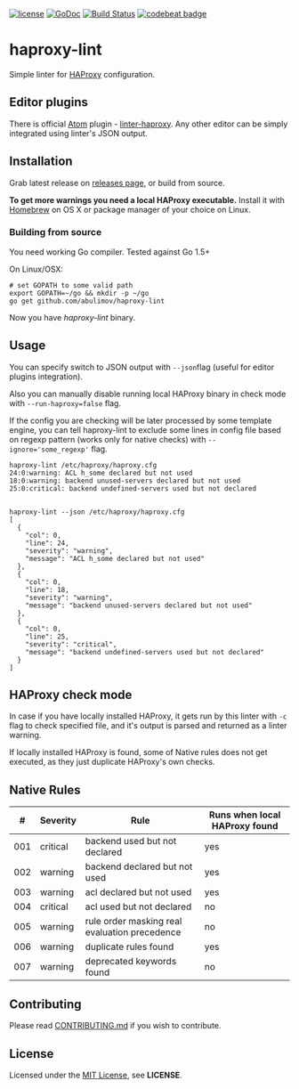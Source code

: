 [![license](https://img.shields.io/github/license/mashape/apistatus.svg?maxAge=2592000)](https://github.com/abulimov/haproxy-lint/blob/master/LICENSE)
[![GoDoc](https://godoc.org/github.com/abulimov/haproxy-lint?status.svg)](https://godoc.org/github.com/abulimov/haproxy-lint)
[![Build Status](https://travis-ci.org/abulimov/haproxy-lint.svg?branch=master)](https://travis-ci.org/abulimov/haproxy-lint)
[![codebeat badge](https://codebeat.co/badges/e0d63bd4-1557-440d-91b2-4c5fa32ced2a)](https://codebeat.co/projects/github-com-abulimov-haproxy-lint)

# haproxy-lint

Simple linter for [HAProxy](http://haproxy.org) configuration.

## Editor plugins

There is official [Atom](http://atom.io) plugin - [linter-haproxy](https://atom.io/packages/linter-haproxy).
Any other editor can be simply integrated using linter's JSON output.

## Installation

Grab latest release on [releases page](https://github.com/abulimov/haproxy-lint/releases),
or build from source.

**To get more warnings you need a local HAProxy executable.**
Install it with [Homebrew](http://brew.sh) on OS X or package manager of your choice on Linux.


### Building from source

You need working Go compiler.
Tested against Go 1.5+

On Linux/OSX:

```console
# set GOPATH to some valid path
export GOPATH=~/go && mkdir -p ~/go
go get github.com/abulimov/haproxy-lint
```

Now you have *haproxy-lint* binary.


## Usage

You can specify switch to JSON output
with `--json`flag (useful for editor plugins integration).

Also you can manually disable running local HAProxy binary in check mode with
`--run-haproxy=false` flag.

If the config you are checking will be later processed by some template engine,
you can tell haproxy-lint to exclude some lines in config file based on regexp
pattern (works only for native checks) with `--ignore='some_regexp'` flag.

```console
haproxy-lint /etc/haproxy/haproxy.cfg
24:0:warning: ACL h_some declared but not used
18:0:warning: backend unused-servers declared but not used
25:0:critical: backend undefined-servers used but not declared


haproxy-lint --json /etc/haproxy/haproxy.cfg
[
  {
    "col": 0,
    "line": 24,
    "severity": "warning",
    "message": "ACL h_some declared but not used"
  },
  {
    "col": 0,
    "line": 18,
    "severity": "warning",
    "message": "backend unused-servers declared but not used"
  },
  {
    "col": 0,
    "line": 25,
    "severity": "critical",
    "message": "backend undefined-servers used but not declared"
  }
]
```

## HAProxy check mode

In case if you have locally installed HAProxy,
it gets run by this linter with `-c` flag to check specified file,
and it's output is parsed and returned as a linter warning.

If locally installed HAProxy is found, some of Native rules does not get
executed, as they just duplicate HAProxy's own checks.

## Native Rules

| #   | Severity | Rule                                          | Runs when local HAProxy found |
|-----|----------|-----------------------------------------------|-------------------------------|
| 001 | critical | backend used but not declared                 | yes                           |
| 002 | warning  | backend declared but not used                 | yes                           |
| 003 | warning  | acl declared but not used                     | yes                           |
| 004 | critical | acl used but not declared                     | no                            |
| 005 | warning  | rule order masking real evaluation precedence | no                            |
| 006 | warning  | duplicate rules found                         | yes                           |
| 007 | warning  | deprecated keywords found                     | no                            |

## Contributing

Please read [CONTRIBUTING.md](https://github.com/abulimov/haproxy-lint/blob/master/CONTRIBUTING.md) if you wish to contribute.

## License

Licensed under the [MIT License](http://opensource.org/licenses/MIT),
see **LICENSE**.

